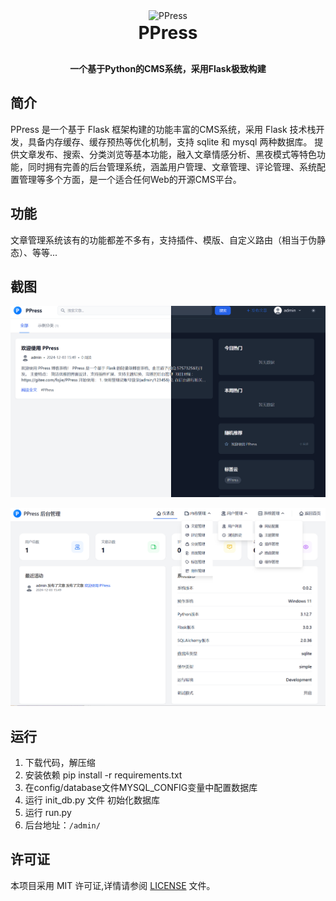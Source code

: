 <div align="center">
    <img src="app/static/favicon.ico" width="90px" alt="PPress">
</div>

<h1 align="center" style="margin: 2px 0 30px; font-weight: bold;">
    PPress
</h1>

<h4 align="center">一个基于Python的CMS系统，采用Flask极致构建</h4>

## 简介
PPress 是一个基于 Flask 框架构建的功能丰富的CMS系统，采用 Flask 技术栈开发，具备内存缓存、缓存预热等优化机制，支持 sqlite 和 mysql 两种数据库。
提供文章发布、搜索、分类浏览等基本功能，融入文章情感分析、黑夜模式等特色功能，同时拥有完善的后台管理系统，涵盖用户管理、文章管理、评论管理、系统配置管理等多个方面，是一个适合任何Web的开源CMS平台。

## 功能
文章管理系统该有的功能都差不多有，支持插件、模版、自定义路由（相当于伪静态）、等等...

## 截图
![A.png](preview/A.png)

![B.png](preview/B.png)

## 运行
1. 下载代码，解压缩
2. 安装依赖 pip install -r requirements.txt
3. 在config/database文件MYSQL_CONFIG变量中配置数据库
4. 运行 init_db.py 文件 初始化数据库
5. 运行 run.py
6. 后台地址：`/admin/`

## 许可证

本项目采用 MIT 许可证,详情请参阅 [LICENSE](LICENSE) 文件。